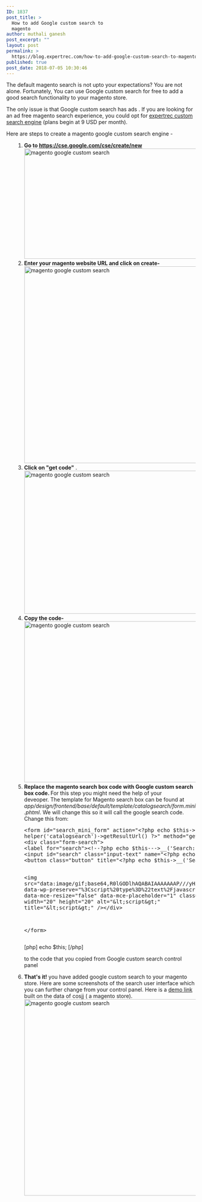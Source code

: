 ```yaml
---
ID: 1837
post_title: >
  How to add Google custom search to
  magento
author: muthali ganesh
post_excerpt: ""
layout: post
permalink: >
  https://blog.expertrec.com/how-to-add-google-custom-search-to-magento/
published: true
post_date: 2018-07-05 10:30:46
---
```

The default magento search is not upto your expectations? You are not alone. Fortunately, You can use Google custom search for free to add a good search functionality to your magento store.

The only issue is that Google custom search has ads . If you are looking for an ad free magento search experience, you could opt for <a href="https://cse.expertrec.com?platform=cse">expertrec custom search engine</a> (plans begin at 9 USD per month).

Here are steps to create a magento google custom search engine -
<ol>
 	<li style="list-style-type: none;">
<ol>
 	<li><strong>Go to <a href="https://cse.google.com/cse/create/new" target="_blank" rel="noopener">https://cse.google.com/cse/create/new</a></strong><img src="https://blog.expertrec.com/wp-content/uploads/2018/07/gcse1.png" alt="magento google custom search" width="627" height="293" class="aligncenter wp-image-1838" /></li>
 	<li><strong>Enter your magento website URL and click on create- </strong><img src="https://blog.expertrec.com/wp-content/uploads/2018/07/gcse2.png" alt="magento google custom search" width="635" height="523" class="aligncenter wp-image-1839" /></li>
 	<li><strong>Click on "get code"</strong> .<img src="https://blog.expertrec.com/wp-content/uploads/2018/07/gcse3.png" alt="magento google custom search" width="662" height="380" class="aligncenter wp-image-1840" /></li>
 	<li><strong>Copy the code-</strong><img src="https://blog.expertrec.com/wp-content/uploads/2018/07/gcse4.png" alt="magento google custom search" width="568" height="428" class="aligncenter wp-image-1841 size-full" /></li>
 	<li><strong>Replace the magento search box code with Google custom search box code. </strong> For this step you might need the help of your deveoper. <span><span><span><span>The template for Magento search box can be found at <em>app/design/frontend/base/default/template/catalogsearch/form.mini.phtml</em>. We will change this so it will call the google search code. Change this from:</span></span></span></span>
<pre>&lt;form id="search_mini_form" action="&lt;?php echo $this-&gt;
helper('catalogsearch')-&gt;getResultUrl() ?&gt;" method="get"&gt;
&lt;div class="form-search"&gt;
&lt;label for="search"&gt;&lt;!--?php echo $this---&gt;__('Search:') ?&gt;&lt;/label&gt;
&lt;input id="search" class="input-text" name="&lt;?php echo $this-&gt;helper('catalogsearch')-&gt;getQueryParamName() ?&gt;" type="text" value="&lt;?php echo $this-&gt;helper('catalogsearch')-&gt;getEscapedQueryText() ?&gt;"&gt;
&lt;button class="button" title="&lt;?php echo $this-&gt;__('Search') ?&gt;"&gt;&lt;span&gt;&lt;span&gt;&lt;!--?php echo $this---&gt;__('Search') ?&gt;&lt;/span&gt;&lt;/span&gt;&lt;/button&gt;

&lt;img src="data:image/gif;base64,R0lGODlhAQABAIAAAAAAAP///yH5BAEAAAAALAAAAAABAAEAAAIBRAA7" data-wp-preserve="%3Cscript%20type%3D%22text%2Fjavascript%22%3E%3C%2Fscript%3E" data-mce-resize="false" data-mce-placeholder="1" class="mce-object" width="20" height="20" alt="&amp;lt;script&amp;gt;" title="&amp;lt;script&amp;gt;" /&gt;&lt;/div&gt;


&lt;/form&gt;</pre>

[php]
echo $this;
[/php]

to the code that you copied from Google custom search control panel</li>
 	<li><strong>That's it!</strong> you have added google custom search to your magento store. Here are some screenshots of the search user interface which you can further change from your control panel. Here is a <a href="https://cse.google.com/cse/create/getcode?cx=012278024424817052234%3Aocuhgvaknyy" target="_blank" rel="noopener">demo link</a> built on the data of cosjj ( a magento store).<img src="https://blog.expertrec.com/wp-content/uploads/2018/07/gcse5.png" alt="magento google custom search" width="935" height="522" class="alignnone wp-image-1842 size-full" /></li>
</ol>
</li>
</ol>
&nbsp;

&nbsp;